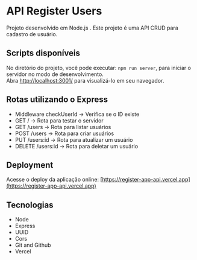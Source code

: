 # API Register Users

Projeto desenvolvido em Node.js . Este projeto é uma API CRUD para cadastro de usuário.

## Scripts disponíveis

No diretório do projeto, você pode executar: `npm run server`, para iniciar o servidor no modo de desenvolvimento.
\
Abra [http://localhost:3001/](http://localhost:3001/) para visualizá-lo em seu navegador.

## Rotas utilizando o Express
- Middleware checkUserId -> Verifica se o ID existe
- GET / -> Rota para testar o servidor
- GET /users -> Rota para listar usuários
- POST /users -> Rota para criar usuários
- PUT /users:id -> Rota para atualizar um usuário
- DELETE /users:id -> Rota para deletar um usuário

## Deployment

Acesse o deploy da aplicação online: [https://register-app-api.vercel.app](https://register-app-api.vercel.app)

## Tecnologias

- Node
- Express
- UUID
- Cors
- Git and Github
- Vercel